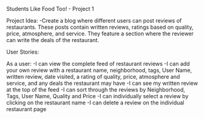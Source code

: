 Students Like Food Too! - Project 1


Project Idea:
  -Create a blog where different users can post reviews of restaurants.  These posts contain written reviews, ratings based on quality, price, atmosphere, and service.  They feature a section where the reviewer can write the deals of the restaurant.

User Stories:

As a user:
-I can view the complete feed of restaurant reviews
-I can add your own review with a restaurant name, neighborhood, tags, User Name, written review, date visited, a rating of quality, price, atmosphere and service, and any deals the restaurant may have
-I can see my written review at the top of the feed
-I can sort through the reviews by Neighborhood, Tags, User Name, Quality and Price
-I can individually select a review by clicking on the restaurant name
-I can delete a review on the individual restaurant page





